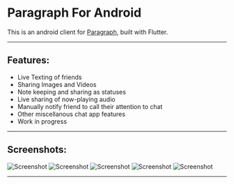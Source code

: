 # Paragraph For Android

This is an android client for [Paragraph](https://github.com/coleblvck/paragraph), built with Flutter.

 
---

## Features:

- Live Texting of friends
- Sharing Images and Videos
- Note keeping and sharing as statuses
- Live sharing of now-playing audio
- Manually notify friend to call their attention to chat
- Other miscellanous chat app features
- Work in progress


---

## Screenshots:

![Screenshot](https://coleblvck.com/assets/images/paragraph/screenshots/screenshot1.png)
![Screenshot](https://coleblvck.com/assets/images/paragraph/screenshots/screenshot2.png)
![Screenshot](https://coleblvck.com/assets/images/paragraph/screenshots/screenshot3.png)
![Screenshot](https://coleblvck.com/assets/images/paragraph/screenshots/screenshot4.png)
![Screenshot](https://coleblvck.com/assets/images/paragraph/screenshots/screenshot5.png)



---